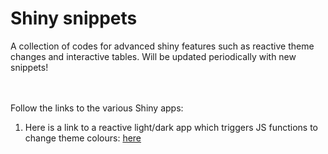 # Shiny snippets

A collection of codes for advanced shiny features such as reactive theme changes and interactive tables. Will be updated periodically with new snippets!


<br></br>
Follow the links to the various Shiny apps:
1. Here is a link to a reactive light/dark app which triggers JS functions to change theme colours: [here](https://github.com/JamieSamson/shiny_snippets/blob/main/Theme%20toggle.R) 
